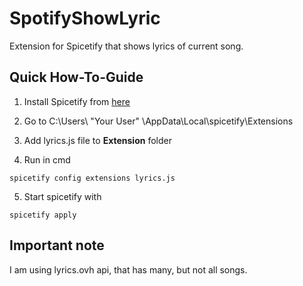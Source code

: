 # SpotifyShowLyric
Extension for Spicetify that shows lyrics of current song.

## Quick How-To-Guide
1. Install Spicetify from [here](https://spicetify.app/docs/getting-started)
   
2. Go to C:\Users\ "Your User" \AppData\Local\spicetify\Extensions
   
3. Add lyrics.js file to **Extension** folder
   
4. Run in cmd
```
spicetify config extensions lyrics.js
```
5. Start spicetify with
```
spicetify apply
```

## Important note
I am using lyrics.ovh api, that has many, but not all songs.
